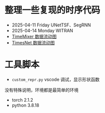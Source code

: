 # 整理一些复现的时序代码

- 2025-04-11 Friday UNetTSF、SegRNN
- 2025-04-14 Monday WITRAN
- [TimeMixer 数据流动图](https://app.diagrams.net/?tags=%7B%7D&lightbox=1&highlight=0000ff&edit=_blank&layers=1&nav=1&title=250508.drawio&dark=auto#R%3Cmxfile%3E%3Cdiagram%20name%3D%22%E7%AC%AC%201%20%E9%A1%B5%22%20id%3D%227QjwfGHK-FOc9aStRdH0%22%3E7V1bk6M4sv41xLonohxI3B%2FL1TW7D927HdOze2b2xUHZVBXbGDzYdetffyRAmIuEwRYIbHVMTNmyDQi%2BTGV%2BeZGi3W3e%2Fx672%2Bev0doLFKiu3xXtswKhZmsQ%2FcEjH%2BmIrmt2OvIU%2B%2Bt0DBwGvvs%2FvWxQzUZf%2FLW3K31xH0XB3t%2BWB1dRGHqrfWnMjePorfy1xygon3XrPnm1ge8rN6iP%2Fp%2B%2F3j%2Bnoza0DuP%2F8PynZ3JmYDrpJxuXfDmbye7ZXUdvhSHtXtHu4ijap68273degO8euS%2Fp735lfJpfWOyF%2BzY%2FcD%2FUn3%2BE%2F%2F7Xl%2F8a4eK%2FH%2F%2FZ%2FXn7x012lN3%2Bg0zYW6P5Z2%2BjeP8cPUWhG9wfRhdx9BKuPXxUFb07fOdLFG3RIECD%2F%2FP2%2B4%2FsYbov%2BwgNPe83Qfap9%2B7v%2F8A%2FnxvZuz%2Bzg%2BHXn9%2BLbz7Im3AffxR%2BhN%2F%2BSY6H3xx%2Blrwjv9vt4%2BiHdxcFUYxG1t6j%2BxLs83HySDU04gb%2BU4her9ABPPTlxasX732EhNvsg42%2FXic34DEK97%2B6Gz%2FAJ%2FmHF7x6%2BHvZB9msAcje108duA9esHBXP56SO1n%2FgheubzF08cUE7m7nr9Bg%2BqDw02E%2Bf%2FIwo5d45TU89Ewm92785O2bwHGAKRJwL9p46M6iH8Ze4O791%2FKFuJmgPeXfO2ARvcjg2AGa2VW%2BusFLdqa1t1pGL%2Ftl4O%2F2sy%2Fof59q6N29%2BZvADclTIkDGSFg9%2B8H6i%2FuBjoBGdnv0AMi7xXMU%2Bz%2FR910CUfRxTB4lxL9%2B9IOAPCkFao%2BPj3C1Kv3yOz5idq7Y26HffiPPBlSGvrrvpS9%2BcXd7cpVRELjbnf%2BQXDf%2B4QY9Jj9cRPt9tMm%2BVALg7%2F4GKUio%2FtN7Q%2F%2F%2FLdq4oQLRLVe%2F%2B5vvLyGeTHZTvvihl8%2BvCH9YExQ0xbX5YBom%2FoQoLpDDEIuG994MxDpush%2FcAGiqc9VS83%2FZo87WiBtoOJnOfDuoXADB3DLS4eeixoU6G4DZNfyGVgY3fEK39HARlgrmZC3KT2zqOuXEav2sulo%2BqRsgnRG6e2%2BBRXpXA39%2BF06XB60mDwo0E32x9l9LUmD%2B9YIXlUXp1VPy11ioivFZ0W5%2F98JdFM%2B0%2FCC7LcYN5SgPuaa6WaXouMXKI3bDHXnmi2QBzj8L8H26Wbvxj1n89DBTUziSP5%2FSv%2FgTaBjpm%2BKLT5%2Folw7vLPwk0qtFdzC9YPLhdCYx8Sl8OnL9aDjBIxmtKGikNg7LL03bsBTt0eV5j60PfPtWfvj0xXvEkqofRn7LhBcPRei3j0Gi057Rou6FiVWzd%2FfuQ75cbCM%2F3CfSbaRiA%2B%2Bw6YGEB90gYwEO77E8oa%2FHaKkP0bxcP1GDHtLpbx7W64u3Z3%2FvfUeXgY%2F9hgzlsjnUUZu30sDsFbWuljPtB9vrXGj2tObrTB3HFAuqkgNFJccAbBvdx1uY1HZCzFf3jWgSE58CW%2FdJLcdZyxVdKch0pfrShbopXhcanHQhlLpwlJOY%2BBRGqguNui40pq4L%2B9JyFhSv5UxOWk6TWm6Uk5j4FEaq5S7R4utLyzm2eC1ndddyGFA3%2BKbebKK1l6I1jLK7XAdqxo3PUgV4jKQpMDRSKUqlyE0p8sX0eUxjOUzJV1fVwycs9T5sWEWbkwBGHtKwyJGK%2Bg84c4r60%2FsK5dlS%2FUn1J9WfVH%2B9qz%2Bnqv5sy2qt%2FtSe1J9TezgjTbKRyTI9JMFkP%2F2G%2Fa4SXFV9rkF2EoRpV%2FCY5utkx%2BGfX0Ay7npcpZOkm9nax3ksNyDV0qa7wV8OH3b4z3z3spklH7Vzu4fTcvgAa3f3nJwM1FXe2vXsR6rKM1e29%2FColDOSACeVZ8xJwuEBOAbN44WDqjwgEwuvUVe2zSy0z9Sp52GznlnIW9GFUbxBj%2F2ntwzcDy%2FeSXXWUp3pFAsOUCy4odWZNhV1Vlc%2FLEV1RWpJb6mWGETyQGrphOSnjmop9pDXtfVmi1Q1JJRJ%2BnIbe%2Btl4IWtmJPzL2S%2B9eLNy94jjjtM%2F5TsPlHObUkrsrVfXZ12E6jjyS0sjdyD3rVA3YzUISUJRqdoXaM3rWtMResWjEjd0Utm5FzV7SOmZPLumxcjaCbAkfZlcxjteOGKWEVuTgW2FFUnLYfSo2yNOF0o4ijx5Tuo3KroTqUv0IePL%2FuX2Ftu0J3zlxv%2F3Q%2BfajhllE9hMJxePmUqgsqkajgtok7vbhl0d5EaBAwqnGhvTbXqizfUtdriDWmFTHZDygO7ekojZCE5YT5Qotkp59OGL5wC9fAjNnf91T73ztsk84RRKhcFEGRDY8zNqZqYXWzk%2F3jx2g3dihLoIws7VVzskpS6BUoFcRVU%2FBSrQ4FO9D8kEH4UpuiR4GkHnr4wYojGCGTHTfAdoLrL%2BIObXXKHsacMtO071U8mB%2FLzCIoXPM6r2kudfY3WL4GXlUTnHrRfPQwaSy%2BJ4VYzln9w9vLPWjmFmAXnUqiiFnpV1ee26uT%2FqsXLuSNeEAXNpogCaJIF9qJvEn88P6Nq1s8IR7LqkzvMqpeeVtVtRaM8uqvyZRKtW%2F%2FhvaHc6oqtK%2FeW4qgKsvfuTcWxlAV64SQvdDxy%2B1m5NarRWKbe6JSY0tdN53aPcF8EN56dNlvmJBId%2F5gpF3z9h5VRaZt61Duudt5fmPZV8CL2a%2FKfOltHb%2BFyh4AQICtk%2BeaHOE8Hqr%2F8gkUuC9o33ZEO93%2B8AkcI8SOgGJveUBtRR5GYkrx3re2%2FQnVauWMzdAXJZWY6xA%2BXj56LiRa80jlmeiG4aU1hOMnixOMPfrIg%2Fh6%2FeJ%2BOAO3cJ3L2TLFmAE2T1W2ekx1wVrBpVri7zCRnpTXNCsDeZnWeN0wouyBxh6%2B2FoqT61zoM9eSXqH7C2pDi6XzfGdYA8xIQyV5hC%2FPC%2FvzcASZJtYpqgIzbnrkURXI7rjVbPSfQexUucVGLqcxlUxyOePmctS5DSp0imZRFLJFrVWwemMz2VlInCyV6rHCcF5xwMfuPayXm7TRbZKz1GgxtbfZOxmNp1IcFSuQ7p40z6iRQJbWnkhrT%2Bts7dGVi96buSc0oYu8LhhuLRK6pLl3dhKN09LcY62aA5l7k0nbKmUbFvEJ5qoqkw15eSlqW9iK9VLquV9eKPtkX0afbINS3gdUWnNCGm1zcmdstXpKSpx3LG2xIbu5xBl9sSG%2Bd9PwRtDnOM4w6abS6HMw9TnIxtjTbSB2JA2xpfbrrX0YrKchHpUKqpIr9cWenSpw9UMX1GXtYHdJYPAg3h0OK7vvXU6%2F5WYRozZcHlLESIYa30akQ4lYEs%2BVIjZuEetNeKh9fAcVHnau5Rm9yocSniTF45KER%2FbA7iA81PawgwrP9HIg0I9UqJSJR3isYY4kHtsSj62LTh2RxKM2mZ4ossUTP3BqrXupMNTuQOCspzFs15vlQxCtfiQVU9%2FQQvXZW0WbbbTD69%2FXpCD6E2Z4bsJ1DdmyMLpbP9AzW0u1Wu2Psee6WqmQAg5ZawuLvQ6tOekI9lzeyZeNzQupjNbqewztkAUXZc93j%2B41EgU1%2BURdJ9Ky83F6WmoXlzPh3denLOX49vXpWxQFYD37gWYQY%2BxDox6DkoWyfAtlNUYckp3%2FwcJ%2Bb7WyWn27l7QTRdaWYoc33l4SDEq8DOUjHYEOpcZ6eOjU49wU6GQqSyJnJMixx4CceoS4mCGBrUGZJDFUkgQXyw7aWr5%2FT27cWTQalKQycsiL0Ax7DqsnJYcaYWKExg4aysSICc1BJkbIwJOw1Z3RqLshMYKmcfvbL5xX1FYmRkjhEZMYcUTEaIkRw4qYjO2OScRkbLeD8LT1CPoTHshJeGRWkVyfBhYeWmLEsMLDrr9%2FIIDCJM4qjnY7UjCvzsJw%2Ft376wXN3XeDIhAfmChkED14uZe18krrLRG4cDu6qtVpFgPWwaiR%2Bvlyq5Le0NiqMP6AvKKSPtr2p9a9p7GtFKNuGwc3Gwq3u18Eaff09%2Fsv%2F565220cvfsbd49n%2FzdMlf%2FtvMM39l0ik6nWppvsOV4jD3LltfXcY6h69xp6mhqqbt3ITwvVI%2FY1oJBH%2FQXnCn2L8oj9Q7YYsJOTCrc52SgIf%2Fb%2BhB7B8xwDYPWMlje8Q%2BMGh90eX8JVemR2UlM53euMfCpO2VFcViiowfoKZVK4MMLAl6JcTl%2FIqIfWJTKGRgYEdWRolOLZYZFRj5zjVTXNspAh0O7m8BhCoDrJhzjgTKXEIq84%2FqnLwnAZ%2FxzDHGT8c7IUmd69MHxYikwWhkt%2BedrxzyMiJjz%2BafBKMZDxTyliA69PwuOfBq%2FkARn%2F5CE8Mnmgg%2FAIj38a9eQBzNskJQ6StumOlDHQNqohaZsjqGdH%2FSVtM6E5SNpGmsWiVvZ05RwvbWOwc0kkbSOFh4fw9E3bHBEx8bQNLVFC0jZSxCawPomnbWi5JJK2kbTNBIRHPG1j1eAy%2Br5oilbc5AbKXW66N0YzMtwdbYzGoh2HaYxmsLNiHqoKOd9zsKFHT64vaRsUPjAVaC8E5QVVXIjdndAm2wseCENKFzONNHcpqdUqZcgPud37WeBl%2BgYvVTd4w76UKwqjbO2qL%2F9fMb6%2FY3h%2FT9Cd9gRsU8hx%2FrkVSoHEOnoLlzs0HGDpSwqcdlnNxNdo%2FRJ4mPwXdnm0KyZlK93KYIa6vKYr7rJ%2FO9npvGOhjchpcinlETmBxmIhxtbzI39O%2BUO5EGlhPIWEyxjvU7g%2BaSEPZFrPKZ%2FThUgL4ykk5MV4n8L1SQt5IB2e0zVGNmUhKt9CVONI5y1aISrNHQN97eVMqtomRHPl%2Ff4lzXUyzWWCljQXi6YdhuYy2YmnnWiurJ%2BwZLl6ZLmY%2Bwb022nErm5zC6BKIbkc2l5AvdX3m%2FWcT%2F5mUrU5x4H3%2Bh3DvT3txaauXrZciKsByKdejXyG8XiiqzUKQ31CrmmXS%2BV9vBPJHREu54k02eWjkS%2BtKBSNp5EnIuhCwrlLNLYLRnS%2FX9K9F%2B%2FemwzjtMG9pxqiRm%2Fufb0MQzaMmXLlkW5VKo%2BctmnwV1J4ZB5p8HhG4VGbbMSRcMOXUH0kK3cmm9xpHum%2FKLpyx%2BRVVtBr5U5T8V1SvnMpmdGXKDx9V%2B4cETHhlTsmr%2BKDXit3GkWsRbGxFLFLXJ%2BEV%2B6Y9V6fpwlPr5U7jcIDTrnikQqPrNzpIDzCK3fMem2EbLYyXcrDsSv7v0vGo4L3%2FnYIlYyHZDykRdlqURz5FpukFEwyHlJ4psp4jHyLTWsSW2xKxmPCItab8AhnPMgFSMZjFMIjGY8OwiOc8bDqWR7b9Wb5EESrH%2FiezL6he%2FrZW0WbbbTDjyrNDf6k3EHlFj0gFdxgZqQdIYILJc5LexdCfDTuOKV3R9ORpHdWan%2FP225qGigTF4ZGyUHSKcQFAA3obCBLSEcJcsJ8oCgNgHJCbXimxKrnhpAGKHeJv59UiajJJ%2Bo6kZd8czWlkug3c1%2Bfsjy%2F29enb1EUgPXsB5pBjHEPjTrB2DEjb4zWTNXEH4uCtrrv90iTgSok%2BSnoer5BQzMeiZuR4MYQjpt6EJ1d3SZhMxLY2MJhI7h3HTy%2FqlcW9XYv6rWyQNDRol5TaO86yxaLTuv81ooSnT2iM6WChKGzHk3decHjvOgOzHZe7Hu7ZTo2UCqB9Jz79ZwdWHZkTUerLeM6KewuLuNOX8u4zY7ZdatTmxXBmzmtJQgPUUW4iV6x4Xpwmw8DA5yedkUsD94LlrsU3jOcB3KXRfMRAP11MgoOg1t3vUazwKPY0v3ELNqT1nmvlXip2u7CAFBl2eyrEM%2BuBwe9cLXEVaAyLW2KaWkAapW8NE1rmeRxJXlpNjukd3ZeWlIuDcyztK2MPA9ClthHaqRFZ0bZ7J3qxpQZVdmu6fzDjjTyfInC03dm1BERE54ZZfPaKK3fzKhjGR5SxMYrYr0Jj%2FDMKJtXrXLPmVHwOoRHZkZ1EB7hmVEkFDeh9raF6MKfSiEuJkMNrUMNdhb%2FPBpqYMF3mFCDXa%2FyxZyQt3nwElJx9hmpj3vybvkWLbfRrjVDdF6eHoUhEtuedhCGiL49Exe6SIPO3NSdw78KkWPW7QwNWnOSz1fUlsQk6UgfwXKAA9A8bxNrn1GQR%2BwNzho76GZKDpP6uZ6jWEOcCgI7Nu1NJnOQb0z6nmovdbnAwj3J2vt1v3RkiLyC9cwPE5mAd6lGwfbe3Y9E2cC7XfZRskYeK2Xs%2Bc5PslRTdmfMYkJn2KOMzBY22chSsv2ZpCdugDdqzbb3NggGblAwXqai2bIurVlT5dM9WKm4pOLqTXFRKNzBFZdTT0d5l8HroVwTvsFrDVTayOoUZ4AWRz4xdn0DdKPlGQQ4Gw67cptTpFoGqsfPZab6rVOgmobf%2FvQvO59ifIHqi48DXKLs9B2nPiJhtDj1sBLGKxVkiDi1lLAJSlhvskMLUw8rO7xyPIYIU1%2B87MgodQfZoUWph5WdeorH%2BxI5mj%2Bke90dJme61zVx4%2BJvA1hNFm%2BJuXywq79NDe%2BNxd9m94bn42%2Fr0t%2BegFY2Ru5v82rC3srfLjjPsgnfdSJevP%2FLTro4x%2F8teK26xOn0cSre12SH0M%2FxNQse4lhxKv26Djht7dc15NOdhVNAdqKfVPoxlPnHTV5ei%2FxjoGbfPJqADFSTDuFhMpDzCy0xD164KrljB3UJiYNlJXqjlYtVhjNf1VF37FnaduB4OqAVg5OC6EF6gAEVTlD3WFL3nK17tKnonnq0LWM9CwroIa6S8yyVpI9VJXXgGhtReTwyy1J%2BXFQcVNuouCHbHAJVF6viZJ9DQSrObKvidIaHMJSKM8QCVLY6HD1AGaHJoQBaj8Sg25TvC7As9RnextHK2%2B2Wfrh92e9mw8QjdVmJyLsSUYPlhRxQWvZDajAS2GwgNgUjq6e0bcoZaZsECAhOAvWEuE9DhU7XepR19BYud%2B5mG%2BCi38D98GIMMOVeVxa2Yi%2BUe0exLfzfvYmldIFeGMoCKMi9TArxzuAtr7yQo0%2BukultfZSRfkwGeyPVgXpC9Kc33L%2F5IRo4jnukSOzPyj0av8cfQRVKAZimAJj16OfQAnBCWImjAOyjePU8D8N53o1WQnmaUCaVGuKgDKYYeJLc77l%2BJ2gddzKgUL8T1ONOYRRv0KP66eU27wDe5eX2uaH5kkc673PxLvWqq2caNWVIz0M9af%2B5G2CSIDuxI2gb0I0k8RUAyDQxOmS%2BiunxoFRa6OvJU0DgJII762n%2F%2Bhy%2FDbbM1Wd78ZDtJl093jxdAOqBxPnWizcve480zYBZd48BaygmvXoUcVTf%2F6XzDi19LDNlrW8YVjsYnlxQUV1ndKsl8DVDwDrDrsY7o8IiCbZbScC9Y4GFVNPnO53gyCan4vUwr07FgI463e6alSth1zvshBct5BtXc65ayGEHOyeDS9j1DjvhNQgA8CoP0%2BiwA3AQ2MmKgi6wE19SAOpRujnyFZ7drTfDTv0v%2BM6k9%2BN36fSc7PSUPJZ2jETRFeLk45SpNF1t7eOc2KTNtMo%2BjkZtC0dpOiiES%2BveSLVbFXnXrm1y2eegf%2B2ROznkbLILm5SFU3qq9Scb4j0xWI%2Fq8fDEeMuG6P5pUjZ6XyfEu4fEA5D90KTPKlYWhLc3A1CrPf6LzEYqZh2lM%2BaT1kPcuaNpPayGCANl9cB61Gkee1vP3c8ySgIMT0lcZHZPu9qRmnLlH4etNrazKJUdPTW2I%2Fk%2BNJ%2BQcAOiOQrIDomNodNdYYeRg2gkEMQwWhsAbzMi8256WrdTdTlmroNXZG38HfCkJIxYEkbAbPAK9vXVGU%2Fid8T4HQEbwauzY18d8wbGr2QQuuBXfNQbOtfBIMh6ptJjJ0m%2BLfpoMPbPG4j50OpRQbk33mCEB99efjq0yCbYxBNra4CemHgBq6nlbXfjE0FpaOwgn9ws73pMBm3ku%2BUBkjwlEzWk9Exzu7xjMiaeFtHkhnlSxia6QoknZTS5Zd6IpEdSQl2kR3xSiSa4t6qkhMRQQq1bq7JIzaEooXrwVG7qeNGbOjrm0Lkv1ph73WjsmOm5PQjkJo%2FTsSOaW%2BWNgCfiFRqtdy1gmLlyl8erhvwIaBte%2B%2BdROibIbR4vBqjiGRJitvTRY0Hu83gxQBWfn6Iz99GTbt7U3TxdK2cD9O%2Fm5fH%2FKbh5OjvOysXNs6SbNwENrY%2B9SajOK1TZ0c2zpJt3nZAX7%2BbpvOKLLDfPkkC9AKCOwM3j1TiU5eaNFajSzesC1BG4eWYNMCONOcvYMbNIoE0fBbGhY70eOdvGXsonCKIRrqltQv%2Fd6mk7buY1JEVV5py44aZJ9jIja%2FyIeyTo7ABcewJh9eyGoRcsfaRqt0iRIFnxuvEG0tLksIAzqrAaWAAa6nu0NCmRL7yvpKo4t8kLoDhasp3kQrm9wy9uF%2Fg13ofSVha%2FKmhluDcUZ6E498n2k%2FeK82u2D%2BXiTkJruGaIR6BG876HhZrBLgmUKBGkgGiu7sCoALXHP1IPQmatcvQ8DNjS82A2oB%2FI9SAXKgOZlxjIhBWnoCWhwi2QaRgjDmQa7AiRDGRejQXB2hh3NIFMg1dURwYyJeTbQF58INPgFR%2BSgcxLBqr4QKbBq2GmDGReMlDFBzLJbrnToiGAViQi1Llt58wEg4xI3n3zYvSwEzBLhuLYJtot6moZ4B6KobAnCF3dNsvQRSpAIpcTcu22yNXEhvWNKTax1O2K0nVMU0KXD3Rt0BK5FqP%2BZSDgkoKHaQHXsSrAdXQJXD7AtdoaCzaji8xQwBUabQNF2OYgPm7m6noRuGCuqhK4nIBrtrUVTLFGrgmFatzTgKubThW4UAKXE3CNlsBNjUxxwJ3eVm9AKZkJklLgBNnWOQ%2B6YOtWnxxkVQnZXiDbukBANGSn0%2FsQvakir2jrlsgFbDE4EsucsNy2UaIulhUzJ1NTdWpGpIRsW8i2pRV0sfvcmtOJnjWrX90pARmTu5oEMycwt%2FXYdMFUwyTjaYZTAa4jtTAn4GptOTJN7J5bpthwWhG2rTky6bf11BW8NddwruWQ%2FBRNxv0ofCHLYToc%2BRseUAqZ8I5TzoTXVKMoAS1%2BgcNwakVq0uvgmwZvTTHYh3eqKDuSQFLPnISL4PB4sE8s9WxNsbTOlrDtC7Zt7W%2FRsBUb6js1KwhUgAtlVhAvY4Y0k21RLNqT64jexhHOST9YFrG7ff4arT38jf8H%3C%2Fdiagram%3E%3C%2Fmxfile%3E#%7B%22pageId%22%3A%227QjwfGHK-FOc9aStRdH0%22%7D)
- [TimesNet 数据流动图](https://viewer.diagrams.net/?tags=%7B%7D&lightbox=1&highlight=0000ff&edit=_blank&layers=1&nav=1&title=TimesNet.drawio&dark=auto#R%3Cmxfile%3E%3Cdiagram%20name%3D%22%E7%AC%AC%201%20%E9%A1%B5%22%20id%3D%22lPUjCafRPNyRbARV5Fmu%22%3E7V1rk5s41v411Lq3ql1I3D%2FafZl3tjKp1GR2d3a%2FdNG23O1t23gwnXTy619JIAxI2NAGJBJNZRIbjI04R%2Bc592NYN9u3X%2BJw%2F%2FxbtEQbA5rLN8O6NSCEgWnhf8iRb%2BkRK7Ds9MhTvF6mx8DxwOf1d5QdNLOjr%2BslOpQ%2BmETRJlnvywcX0W6HFknpWBjH0dfyx1bRpvyr%2B%2FAJcQc%2BL8INf%2FTf62XynB71oXc8%2Fn9o%2FfTMfhm4QXrmMVy8PMXR6y77PQNaK%2Fpfenobsu%2FKFnp4DpfR18Ih686wbuIoStJX27cbtCEPlz229Lr7mrP5fcdolzS5wIYvX7%2F%2F%2BuXp5R%2F3h1%2B%2FuP99Xc1n1yCA6fd8CTeviC2E3m7yjT0iukhEvsY0rPnX53WCPu%2FDBTn7FXMFPvacbDf4HcAvV9EuuQ%2B36w1hiD%2FWW0xbaH5EX%2FHfv0fbcGfAG%2Fzy83r7%2BXVHPr7ebG6iTRTTnyJPEC4W%2BPghiaMXVDizdB9dx8VnIvzT64R8u0duJ7t9FCforfbJgPx5Y0ZG0RYl8Tf8EXZBzowZE18DEzrpka9HngC%2Bm33sucAQEDrZR8OME5%2FyHzhSA7%2FICCImzr%2FNX%2BYrB8Vu8mfy8TfzT%2FuX4J%2FXnq0ObXbRDn%2FnfBkenumvgZxGbNdY%2BMg2%2BhI%2B0lsjdxOjw%2Fp78X2UhEnhPZYlqPgeLdfFt5to8ZL%2FVrb9C6drqCzghVrCwyrZgWfyZAeWgOzA8s3LyS7ck446VCf7LkT%2BSrgj3YWPHldCPuhiU1pmlTrQ56lj2aI9aXdAG%2BGW9IFSxEFg6SBPRJzA9azQ7Wab2BVC2AIyiEQjMPsiAwYClciQo9YJ8QhPgloHVLJsr0wmT0An6AEBndy%2B6AR8jixoidWv7G0UJ8%2FRU7QLN3fHo%2FMy4Y6f%2BRBF%2B%2BzR%2Fg8lybdMlwxfk6hMTPS2Tv4kl08xiqdv%2F8MgBr%2B%2BfSu%2B%2Bcbe7PCC%2F2TfQN7Qa6YOe3u8jL5j19VS7hC9xgt04uFkLJuE8RNKTnwu0zfJgzvJBzHahMn6S1mv7Z6kgVySeu8gqakaSQFQiqa8DfD2gHaLyR9od4jiK47gh6%2Fr7SakCiERnIz25Nktnteb5YfwW%2FRK1n9IsJHE3s2fo3j9HX8%2BZFTFp%2BMkozl0xRrn8aLP5MuKqiX6xEgEKod%2BC99KH%2FwQHhJ2g9FmE%2B4P61SRJBduMbXWu3mUJNE2%2B9D7kaEDQZ6L40yQe%2B5UYIwAAeA6sCcGsTgGmVj4wA0gf3k8g%2BCVJhzeZQQV0DjcrJ%2Fww7td4IeG8PE5eVhrbKPPshMJERPzA7H8dk8f0Iqs1z4e%2BT17BORQhK9dbaih%2FbxeLtFOYHjso%2FUuoc%2FImeM%2F%2BEneEKng3BJiOnNwfI%2F%2FkI%2FHyU20w6sJ15SqCLPTV0RYqmO9gueek%2Fv1PEtlLATdZgzEPte9hLE0atQbFQ1RA6qFGj4nFLYo3B00akhBDYezliVjRlCHGRoyJECG35iflIEM3qRX1XZ8v%2BhnT3Rssp%2Fdd2F3H5Il%2BqKFvxThD71AMekPeEepFv%2FyxH%2B%2BX8cj%2Fy3JvkOVLQZgN4QNC6oFG3xEE%2B0WD1jWa%2BCQAhyW5ZaBwxLE2AAcFDn4%2BGfB2eQAqMFjaPCwG7PVCfAQMVFv4MG4%2BMcFj%2B7C9O8KdDS1W1g2mCIABHm7RYFQR5F%2BI8OgenbrAJ3yXLtjXpYoP2dIdIK1do0OhUgJhYzPsHElx0KaYxO3ue%2Fv7qAvTv27AEvcpljiqoUlfBLS2wMWri9KAEqekzR2QOkyR8ox%2FRKgCNM9B4UT7xSc2BpOhoYTtzFLqQIn1ghNnanjVNLsAt87Y%2FDQd59QjElNWfm0C%2B18CpbTNZhkl34iW8AoJM%2FCsg6bCx32HSlAZpdVmCG%2Fjwv4g9dY9zFarhfJw2a9Q2E8%2BUD%2F0bZPd7YPn%2FpbygzuAMlsUMn2tVlqelEQiZLj%2B0sSgxyjpZw1WROkoYiW8ovlamAbGNis5hx2AtiExRa9ARufdXhAm9WURAzQ9hEtl5iOk1tMpjv2bkAZJkVWcVxP15TeFbDbM09FEJumY6KVSLKZJrid32Q%2FULYySMWjyCBkT%2F6e37wdyD8u4i3S5aGwKgX0xrB8dIu%2BLHArlglfwPJq4qWhDPz3C31c8OZAqQ5vqPrVUDwWIafWH6ygBCxyLZQmEa3GPFcvEYUcZpl9MRgfGttHh3WyjnYFHvuUHcql4uTqYrjVXNQZFznSuYj3WyVoi590uClwUWYUpLqbnatuzeOvRddNbZW3Zquu2MqXzlZ8wu90j%2BLta4ImhB7Uq1XLO4Unela132IuSL0YlQLzMhcQQhPHxSEjZgtxJyERI3Aq9hwrtCvq3%2BaQBHVGE6coOpaKbqXcx9R5ApbdNP5tZw5nRWIWNh%2F%2F1glYMhOwOD%2BOI4pJMOt9ED%2BOXRfiJoqDTsCSoA3YnQS5RUzUm%2FPGHiV4WNWohGWdgZB2UYmzuGI1DV%2BwTaoKrvCuD638NQeBoFK85wBLsvJn84FpA7obQq3l%2Bgt%2B%2BURe0qdDGzVN2Fn8a4UPCK7B%2F4ZbIjZ3j4c9fW9OFtHuy5VhzchzRX%2B94ie5DjcXfaXoV8zsJ37dLdCeOk3orT%2F8C3T9U6Jff0HxDm0O2T38Fi1fN%2BjD%2BpAM8NunHgbxSMLlJHVG4vfQJCoreZXe8EO2gyYgPUp28Q3dxfF6WT5xJWcloO1KrPSoVb%2BS9N99SF0hKqwRtl2jkx51WqyRfaWsNVpt1%2BilR70Wa8xJL2mNdts1BunRoMUa7fSILWuNTmvJwtZyQrZwq8wZPF8lNg52JfXC%2FeuVNNecHzt1Xi9SqCe3h7X73YHBNrnxwrkNQdjrZRi%2FTOKnR6rB4KPsn%2BxmyBna%2FJEurvAC3xJ9pNnPs4dcokd6s2WCdIVzTCD%2Bcvfhn5Nwv4%2Bjt%2FU2TMhD%2BRvRcf7WNWPk4kkjK4%2BsR7bPd8JIkfX8SsaPrOfXOH5kPb%2FG8SPr%2BTWOH1kbSJafBVk7wVZ66DE%2Bd2ljH8aGOi5782A0CbC29GWc6V96bL0dnHRzNfd8uKxQk3k%2BfFbQU%2FB82KIGzFZ%2FzWXtMboujWHiXk17lbF2VKr4J%2FlmZWeFG9nY19lepqIr3c68%2BKFZiVs6GoEEF0hY4aQsEkidy29icvTFtZWFFWYftHHyYgl9oWTzgkeT%2FP5THC7XqJJ0GDr0XIsqtDYRuUok3nV4kQRYgkYpItebROKjtj1xL9Dc%2B4Nxr2dJ514%2BnqxzDuTmHFR4RKR0DZtzwL5Y5xyoknPgNGcrVXIO2CCeUSnudmBUUg66LYQ8q9IzuX9epYdKqfSuO0JqD2SmOU3NNFetNBKHN9P2cfQ%2FtCAxBbl1qj%2BxtgCmFX0hAAJ9YdBaU4dPNi%2FWmjqFYlPdk2dw1aGTZtOD1pqySolRgYkdlOCk%2ByYK53Gmaboi26%2BK4Iw7Rk1xIN3BbUpTV63Wfi7vZlgi7WaQqThUessGgWw3g3vSzaA1haE1BXd8TgbWklJDRz0inIcOTy3o4KsXbtH1xyje4g39PSTGJ0f0IUfwmguEICeG8BnHdYCHOhLX3DRk0xVUIUDIrMHidutt4K7L1yFoVFcK1QEQxkcHhXXebaRhXSase425ShVY9%2FgQu242NUyzqdMtpURNqDoQY8DiBubl3cbldZDyeBu23w5SuuNPa%2BGWS4rx9I3yeLNX940aGxdJ7xvl8f0Y%2B%2BgbpZlpAGaS3i3KEzXPl943%2F6e16oBlm9UoL8g5Qlp7fO9ke3xt2A0uaMbXHt%2FjfQOqTOn4eaWNYwYqSpvakeXkLz2MY3Bpo%2FTQchu%2BfP3%2B65enl3%2FcH3794v73dTWfXfP2%2BzSthowOiJVc1ivC7%2BqDJCJNOTjxLupwD12w52s3uGOX5%2BxcQ9vhKOPb%2FeibQsIILOBCeypClWM97A9OHFDtNiWSvH5PxoCQOHz4jRX7kKdTogYrHKovKYaAVXZnVewgsIp1xVZ2uPiipq44rwk%2B1kr99bBBu0Ip0qOgPCm9aXaY%2FMQFy7EzxvSyfzEZuloNGQOTLgffIKnTfs%2FyfvDN4riVzWK7vCQDnmi3OH1hDOu0LCsFARZzENgpcQ5CeqOVMP%2FZ5ALhsgVTAoWf88T07DyTQEwbFgiXRRuvOW3q8kOOGSGn8kMGpWmqw8kiKu%2BqMu5NI7g3AmjMwLFylaP8kDkiDvKXNmeM4DM%2BfLRcNz%2FD6k3tjpQJC9plAQlMQXUABP6A%2BgSwFKoNarwJoaxd6DXdha7MXci7At%2BkD1k1TT%2Bktdwj8%2BG0CLk73sli9cuEB6wG4QPL57UroROoL9lR3yikVnknJ67TNj1EgQdg%2FyZUwCfEGvgD%2F%2F%2Fxiqjc5CtMrsq5lZqtPU99WARt1Mq2jie7L8hj4x9HBXmeLMhjtFEc89htFkPu0f6B1zR1vKJXj5lt%2B1wNrM1ruV4gyo3uIl4h5g7e28zXtWmkGBop6ozVeqgQ801%2FQQrmnVcfK7oU%2BbCpyLflynxhqGIdLR82pKdxGMfhNx2wHhgAYDVm4rkNS9b7k%2F58Oh7ljQmRpNB06VPgeshC8eFAfDhreIvNE%2BdWh78VgBbY2grpq41CjRUCZSILe%2F2fEsp06%2F2u%2Bl190%2FQsketk5pimTV0nz%2BGe3PdmvXs54UnpBuQEFZjiDzqXutTppTMicQofyPbc8Zs%2FkQMFQepW42le5vG5b3yFn3X%2BrbsC%2BtVKxtZXWPbpC4BvOqcuwC%2FSJ3PcSvkjvkRvq9MMvtLNLd0dmm%2BGkWkIjd2h%2BZ7uQqewfS7l1mOVyPK0Cn7EeOqidJqPfX70HdsRyMqVv0C0K7nWBC7XBGzFNQFbsj9STpICaBzRrtHkeobfvJV%2BLnGCM0hncYAdDAJ1UhXJseVRNGe7GrHRN9uxeqPGbOdUI4PDsB2f6nF%2F%2F8fDKoofPlFNi2PKAVM83NA0xWqJ5Znmzc0JRaYLdcVi9fi5Vi3wgENR0Ivlq3Wf1KvQkGH1ZUTTNI%2FBevGIc4GlTl9p40Go2PWl2TlS6CY385HPz2EzpTiZ%2BRxtH18PcrTpc0YZc6syKZdPKCpIuUAg5LrogHRiO5YerO5%2BJI0%2FLL9S2eL4sk12yAeM9OwE1ex1hRogi2F3fKpU3sewANbDqFJwHKoU5CGZCHuWephE8eJ5uggTEjF8K4%2BBTLcaNJdrInYFRXFD2T2ZBOpCdDtexaQUQTs0h8R2yZU8LZRdFXZdMApFmN2mSBEu7bzvKI4O%2BYzq4kwzvB2nqXXB5gkKgvPjGM062aDdE95c0LzG%2F09oT728zDAvO8QHWTHi1dWJ1daMhFP9IRypCVOlReEZd3zXv36ksV%2F1RLuCQXWWJcqn7E0a8xk13KMn3LSvXf8i2u3Qgqmy%2BJh5%2BXPxBNXZlmgibn8oxRsY0vSB4nDj%2BnHIx0HFXuNo7QmWqKUWNuqmlgMDGwDPtT3TKRuH%2FtSGwHSga2Hlww9sj1fyg%2BnxWh%2BK2B3a0%2FKXWH2RmXc0CMApl%2BcplE3GIoMnTbCHHr6nf8w0teIq%2FyRRgs2%2F5yfUleDvFditNoA8YeRplbmxysy2tOIqs80nnaQK02DOzR%2BiwXIXahkX7rd9wRCAwOV3vN%2Bba0pQf8%2Fj0hTTgPDMJGu5csSpskDP%2FBzH1%2BOAr48Xmgy61Wpvrt1UerVy7Yr2T3%2FdlXg34LTS%2FMrKOiWxBmVTbMgk66fX6PUw0W171eElQQ%2FoYXlJMMvduHOM2Z0R3Bl3tjG%2FM%2Fw5OeLfGOzGNH4PiN%2BOU8m0EuK3GQyI34LZ7gL8TkOWbvZ%2FpReCRjYp0shpH7QUcVZ%2F0oh32GXJ6iBnJg1f6jCMCL4GZRjAvnlEYW55GYNO02IyV2p7Nocvi6Jh7qF0D50YZaQp3tVqJkuQICxOjepN9ah3HdQa%2FAQerjPVjprzVPATG5%2BeIdL1ehstUXo2E7YCf7MAiGoMeDE%2BvauFKuWcWswhsEKk0yGDjhYoOByEdFPY1J%2FOIdX%2F%2FL4KZ0n4wcKEZ%2FGjTm0YqLGg1Eq1MkXhu0h6NqRQSVVvH1AtF63DbvmEuZzP6xlyM9wtqYwiqW1OY%2BIAsyZUOFCT3poBnoto92Wy200%2Fo79e8eLX4UbP7ZSgHXoVtxQU6Ya9DdsUcwzvy5yYV6la9%2BtugfZ0PiLt7PzwL37r11W%2Fm8g3fZ%2BXso8mspCrHQqttME6y%2FKENtjXGDvx%2FfG%2BzQnIeOiXuw%2F%2F1NEThbhF5H4allsE%2Fkp4ucRxFz56XPESZxkif7XQPNQlDwkGZw7MQ7xLow1qDdUKKEe7kbnC6uG8nw7oXrVXleXw82VsVslTUox6S7Fz%2BYQBUZXCSDJnBG0NBYcmLyjeoc0h20m%2FRcvXDfpAGm62zLsRPacGvy%2B6Jbatych3uJykvkSyVpM0cCWv0pt%2ByPx5bMAcyJ4U5tj1snyiNqja4W2DtredZZ9Y9bddLk4bekGw7YIynnRaLIh95SALstouKJst5rVYUE7UIRZkt10QGxHXYkFZL1R7kAU5rbc%2Bu%2FETm59bUs6nPeVaME9EFkLRVeOtldGaTtT15q9YVQB9jZ1w%2BXEpbSyawRpTMkto7NpobuoNpI0CwSyvobVRvp62gahtpM8NpLgdhXYux8eguJ2%2F7ZEpbucXNDLF7fyCRqa4nV%2FQyBS3BltfK24%2FouLmK664eZDjkXGlsUxNzzid9EDfkbad%2BImROGiDTIijx7yh4tV1JkQWIDifCRGI%2BWuosWQKcc87U2bggGW4rM%2FQWbL6UicPsdssaNrY4EnHDhHVWTcbHDZrgqRNnA8OAFE3yv7MMTZnsllwoOnM1KBuZOqzAecv13CP%2F8E%2FPMf2HC3nJc%2Be1pv5hn9L683ujcAnL%2Ba3xgwad57hz4y5S0%2FdGnOPHJnhP%2FcFhak8YVWkRzH2z%2FswmWnbzTS5N1Puytm94qtBw6vPaqaF74QX3ZF10dV2%2B6vZoce4WQjlkqPdaL%2B63eW79V%2B%2Ffd6OUIz1pv8Cc%2FxZv4OqMLChChNIzQJlt6lVGFVVGJFHeWgVRtTn7edUYUT1SY01mJripksUmOb3I9Bfml8sUF%2FOXKy1l59Je4GKay8sC7HShqMiOAaDOl3mkDGGDSrxU4uNQTuXL9pb9w1f0P2H0neSy0P6HNJO39ck2FCNalwmj1QUNKomH9f5%2F1Qpd%2FD5dI%2FpFoW7ybWgRbzmE1l8Ir3QIeA9yRqfFMAnbgSCEJ9EIxB6w6dAUIXH%2BRON5vNntYDpQsAE7f13Iq7pT8Dwfh6hF1pzjCIcI2z9NCjHCJw%2BGpLkQxJnMgUNlZf%2BEInvJ6UtJmXFTk24QRWLKeBbm2uLST0%2BkW8xaY%2BekvDEWUwieBrWYOIdetpgki9f2nvuhlV%2FBYVa2mBSmGOkG0yAjf1Sv92Z9E6HWe%2BzJl3SgNQU3%2FxGdbNcxZrlivb7oL1ygcnbvSxDQTfLVbNZbm3PRVW65ebt3dUf19YUDi4Q3dmlnwifGcWZHRVZYANY%2FpIUgLLrjiQRfVWlz6JVzaJLEYr7qlkch98KH8v2wqmbrg4ayW76yC7pdx6ZJ39kF%2FATezKn7eRjNp1LcudmvCajLefeMQ6UGYQN6yjLoqlg4mlvpjMAvPZTHYUFs%2FLnY%2B2tNokGg7N0d7eEMxEL9QdoQBAdqIwevM4Ktz9q5lGIecQK9sDM08jLq9FLPnph9aZioSmBX3W%2B3%2FLcNC10hhM67f2%2BgwudOtevpTlGPY5RAaYsm%2BMI5T2%2F0qakAdYz7bzvF8r1%2FbIbLRdH0rpI6rrLioMeXvSEDBkTMsqFkoB14zg7IMM7oW5kv%2Fc7WiTh7gk%2Fk5Y%2F6DRwFoYb%2FBB3YYLmRAIcOD7twu3DHmiBdfFdmPRVqYxPY5oMTIOKj%2BkAkHcbAs0%2FY%2BEf6dlZAPKOQ6j5Zyz8I31oB4B8Gqil%2BWcs%2FJP77SQyEO92tjUDjYaBbOkMZDkcQ2ibvp6eGb0a2PQ1nV6Hsun5iMKxWIWrUxnKqtdZXqmFXY0hWEFDo96BvTEMH0IQwUcnCeS6FU0HyNJNSwjYW0wK8uEFKnpkyBrSwtk3Tc8an8AhHy%2FP5Mb%2FcXsNn5k5pmmbvYko22sqovrTdfmJH1pEqSyiWje7F4uo3np9WpZU3ddonoSqgu7L4sUNdN8aq6ddQuw7Uk8rkYuMm05kxZ68oKdUVVtq6nMXIxYG7C%2BbW8jnuc6TanDZvMG1woBCenk6xvzOmM1oItcd7dNZJf9ms94fkBzZfUYTsBjqsnxuV6AIsHHnJbHdmx7gyxXbI3NZMH3s%2FAZKjUtpO4jdaGEH7VG8jpYPXylbTVJlT5K7QpsQLQVHdWag0MfhDerjcOp6ijW1F8gAc9%2BxHZNnjpW%2FQIuFthw6sRyc9nkDIk7qz7nhjyYTrlMogY2hxJYLJZDb6NVmTPfTQ7RKtlgoS4OTH274bB%2BwIfQ7CWGjN33T4ZM8SooJYR86Po5M4tTuJ2VApEadbQsivbmffB16bQM%2BdmPwkZtO7by3X0LTrggV4VNtMihukKBUOZlGwncgoeM2REK%2FPyTk09UaTEmevu4Of70i9B1Nzm6ER0z2JyrjrhfpcyVbAePM7sAeHekiUji3IQu%2FXobxyyR%2BemTl2uyfbEYyOQOdbDxy8cXVlXCLiZp3ZuAOMoCv6UPSfJL0KB7E9MxCVb%2F%2FI%2BsJSdpUeo5ktUcO%2Fcm4NEZ7FCZsMvofWZ39sVfDWcILQ8itHp5W%2BKUr%2FDVOh5YKv9Ofws93alVU4e9UcW8cwXMle434EJ4OQPw4AQhR4HLoAERdn4Z35C7pWMRAqNI%2B0XLYWISnw%2BEt0Mht7EbyLm3rdxlZXdG4iddtmr9v%2Fp2sv%2BwHSltM6Rr94XNkPNb8i9UVmgKkYSOoh%2BkI5Ao8NXeB4ZtGQDOSfPzHIr7AuW3MTPIimJORw2TwcECcgu80mS6zglQEImVry%2Bq05RPAJOLB%2FkrLXF7bIQJMOBnH1FWKynKSqMx%2BWE5iCtWYVJySgjNoyixsnKidooQ0FccbjT8kFTv%2FzjaAxZtcpumH5vGTpTOOZ3ZNYg801mLl%2BlTYjVZ6S8n2pOTk%2BlE9KTnX8ZzbicZrlavDAkug8QrHFPTmW%2FEgx2kd6xTam3K5qlFnVLccTNBjZqfcwQRtVA385hOKMbUoN3auRniNPSW%2B3NIbT5RwU6Fh4VmzXfshfESbT9FhnawjsnsfMxE935AT8zyyKZK3NTv%2FOVzSLU1IsQwPzzlLlKUwTD%2B7J%2Fe2fXvC2%2FF5uo4O3nS7Piym4XLZRr%2B4p%2F%2BRMy8oWTxnP9gRrnSCFcxWYFV2psODBSufKm5yuz%2BXqdzMu8IW76sEj76rSgfFtNjGZopsHZbvZMCSAMi%2BMUSJEeTEdToiiGQ9WGD%2FZogyF4w7aASAuOCOaQXpl%2F7sg43OSBVYnQ8NLCb2C2JF1Ke0v0Rxj29Q0CGjuMbMN2aAeG%2BDO8OnRwKHOHCJ0%2FbWCCx65I7mdtIXpEpFc1ULrrp2KxOXQG6wFJgqZ71huIqlc%2FYpfoBmlLbipzLmCpgsDitN%2FPi8vz1GyWu846io3SzjdLOA3BiW52fxeW0o9eYZnQdxtMPlcodLnW2ujMMl4D3EZ%2BGtkE8sTCIWQR0xqzXItRI%2FPoskHS13n2OXYeeGBvXFVZ0pQ1DzSVsPT8UWw5sQyFWGoOlz5FLVj6tAVlyQqY5nfTHQlOvrDXgdd4lW%2BMD9%2FR8Pqyh%2B%2BEST4obTeH%2BIJLiK2u5ipZ3qu431YAtrwTc3venBvt1EwAi7B%2FaXYhfwivCb4c0zZdiaVZVh7%2FZSfVhFRVfZpKagveI7bOf1gPcW0ilbBmvfzwcpNL9I4xfps2aw8a81msYazeV6SnZptWdoAKtxhzzbm31LqkRlF1ao3kED0WxplzeY2EW1LSaSKF48T1erZBrjvyZveJul4wJAfVlshTfLnKdeY0tOpwB%2B09F6dm97nH2z3uNN9jiATa2WuuGqw1gt%2BY0WVcXV8EmQP4St0s%2Fe95g2Js2egIBvM5b1cwh0UcTg%2BmC2Z9W1HyAQuEL5yi6K9KEB54%2F%2Fwy8mtA9UQD5EPmoa8xvyxI7lX74xw681q6nEavJND1ubHm3UkqYNL%2BDFgxIulCCCnvUx%2BusV7RbfHjZk%2FHfRnUVh6EpPC5Ouq7hN7RSvP%2BypN0GbhuGAWReGqxSHho%2BHydvqarpF4W5iZv9elwzRcpSuto3V5bdGQNM3fDd7MaNJeHNozO8pht4SSCXtFAMCsiRj74Zl7EHDpzibnaIzIXxAcXpOc%2FjwkZkxcykE39GrPPIi8Ojl%2BJu9AmSfXLnuTKVYEkat%2BdlSl7T76kyFj44F4LsEaubKawDUllSgZjdaD9Rko5AtkoUOeDdSn%2B44gdToB%2FkcBTx0o%2Bm20%2BlOsRrvFKn5AfmNVoJqmTL7gfyDVVnSUFIYkNWut%2BHVWQc03NT9ud4EU9SbRVSyJ0yUxvwhC9qTYhZ8mVQkNn20L43DKdr%2F0p96Vofuyrj6IN%2FNKSSTCSeEKNB0s0a3Hv2Xa61jiw8H4sMAE1K7%2FxRiPwXcf6OZdqSC%2Bw82zqW0pHYYhIKR73udPamKWmSxInWJapEgw3GaNi4goje1N%2FFPkD9mrmZr6BgQOhRPcoSCme3oaYoPkLxYwjlu7rPgm4FpzpHGOfKVDkvUOWzYalaNTrXolGODPHSyYK36UjVqtFwZTK7U6bTKIJLFewhLEUYSWcTkIT6dm6Ja4%2FDeQs1H0vhIAXzikyc0PsnBJ2iaKuLT5TkSQV0eQsHtxznwYCt3X%2BocJOo4ER%2Bt6p613OtD7nWTKtCj3Lu8G1otW3PVk04apaMjC0gyzB1remVmaavn02k8I5iRTlhp4uvcOqbTaG5Xndvlo7zNR14%2BRvEWg%2BD3kPYNreGWd%2FWEEJGl7EYfHltZvgNDVhtMeb%2BkcOCR15om%2BG0cEYmQn%2FuF9Eb9LVoi8on%2FBw%3D%3D%3C%2Fdiagram%3E%3C%2Fmxfile%3E)


# 工具脚本

- `custom_repr.py`  vscode 调试，显示形状函数

没有特殊说明，环境都是最简单的环境

- torch 2.1.2
- python 3.8.18
